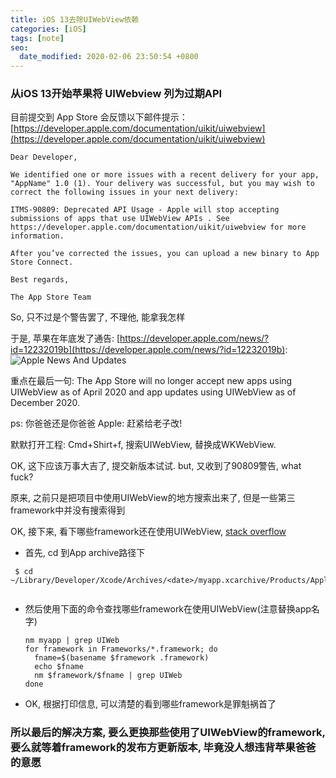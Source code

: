 ```yaml
---
title: iOS 13去除UIWebView依赖
categories: [iOS]
tags: [note]
seo:
  date_modified: 2020-02-06 23:50:54 +0800
---
```


### 从iOS 13开始苹果将 UIWebview 列为过期API
目前提交到 App Store 会反馈以下邮件提示：
[https://developer.apple.com/documentation/uikit/uiwebview](https://developer.apple.com/documentation/uikit/uiwebview)

```
Dear Developer,

We identified one or more issues with a recent delivery for your app, "AppName" 1.0 (1). Your delivery was successful, but you may wish to correct the following issues in your next delivery:

ITMS-90809: Deprecated API Usage - Apple will stop accepting submissions of apps that use UIWebView APIs . See https://developer.apple.com/documentation/uikit/uiwebview for more information.

After you’ve corrected the issues, you can upload a new binary to App Store Connect.

Best regards,

The App Store Team
```

So, 只不过是个警告罢了, 不理他, 能拿我怎样

于是, 苹果在年底发了通告: [https://developer.apple.com/news/?id=12232019b](https://developer.apple.com/news/?id=12232019b):
![Apple News And Updates](https://raw.githubusercontent.com/vinsent/vinsent.github.io/master/assets/img/post/2020-2-6-remove_uiwebview/apple_news_about_webview.png)

重点在最后一句: The App Store will no longer accept new apps using UIWebView as of April 2020 and app updates using UIWebView as of December 2020.

ps: 你爸爸还是你爸爸 Apple: 赶紧给老子改!

默默打开工程: Cmd+Shirt+f, 搜索UIWebView, 替换成WKWebView.

OK, 这下应该万事大吉了, 提交新版本试试.
but, 又收到了90809警告, what fuck?

原来, 之前只是把项目中使用UIWebView的地方搜索出来了, 但是一些第三framework中并没有搜索得到

OK, 接下来, 看下哪些framework还在使用UIWebView, [stack overflow](https://stackoverflow.com/questions/57722616/itms-90809-deprecated-api-usage-apple-will-stop-accepting-submissions-of-app)

* 首先, cd 到App archive路径下	

```
 $ cd ~/Library/Developer/Xcode/Archives/<date>/myapp.xcarchive/Products/Applications/myapp.app	
 
 ```
 
* 然后使用下面的命令查找哪些framework在使用UIWebView(注意替换app名字)

	```
	nm myapp | grep UIWeb
	for framework in Frameworks/*.framework; do
	  fname=$(basename $framework .framework)
	  echo $fname
	  nm $framework/$fname | grep UIWeb
	done
	```
* OK, 根据打印信息, 可以清楚的看到哪些framework是罪魁祸首了

### 所以最后的解决方案, 要么更换那些使用了UIWebView的framework, 要么就等着framework的发布方更新版本, 毕竟没人想违背苹果爸爸的意愿